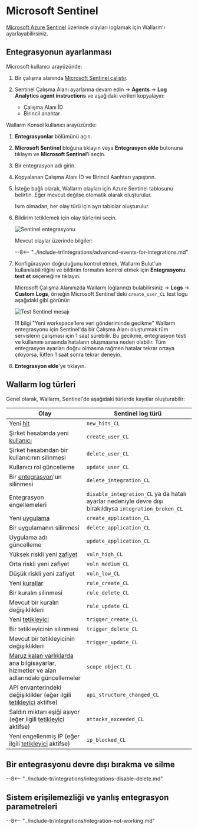 # Microsoft Sentinel

[Microsoft Azure Sentinel](https://azure.microsoft.com/en-au/products/microsoft-sentinel/) üzerinde olayları loglamak için Wallarm'ı ayarlayabilirsiniz. 

## Entegrasyonun ayarlanması

Microsoft kullanıcı arayüzünde:

1. Bir çalışma alanında [Microsoft Sentinel çalıştır](https://learn.microsoft.com/en-us/azure/sentinel/quickstart-onboard#enable-microsoft-sentinel-).
1. Sentinel Çalışma Alanı ayarlarına devam edin → **Agents** → **Log Analytics agent instructions** ve aşağıdaki verileri kopyalayın:

    * Çalışma Alanı İD
    * Birincil anahtar

Wallarm Konsol kullanıcı arayüzünde:

1. **Entegrasyonlar** bölümünü açın.
1. **Microsoft Sentinel** bloğuna tıklayın veya **Entegrasyon ekle** butonuna tıklayın ve **Microsoft Sentinel**'i seçin.
1. Bir entegrasyon adı girin.
1. Kopyalanan Çalışma Alanı İD ve Birincil Aanhtarı yapıştırın.
1. İsteğe bağlı olarak, Wallarm olayları için Azure Sentinel tablosunu belirtin. Eğer mevcut değilse otomatik olarak oluşturulur.

    Isım olmadan, her olay türü için ayrı tablolar oluşturulur.
1. Bildirim tetiklemek için olay türlerini seçin. 

    ![Sentinel entegrasyonu](../../../images/user-guides/settings/integrations/add-sentinel-integration.png)

    Mevcut olaylar üzerinde bilgiler:

    --8<-- "../include-tr/integrations/advanced-events-for-integrations.md"

1. Konfigürasyon doğruluğunu kontrol etmek, Wallarm Bulut'un kullanılabilirliğini ve bildirim formatını kontrol etmek için **Entegrasyonu test et** seçeneğine tıklayın.

    Microsoft Çalışma Alanınızda Wallarm loglarınızı bulabilirsiniz → **Logs** → **Custom Logs**, örneğin Microsoft Sentinel'deki `create_user_CL` test logu aşağıdaki gibi görünür:

    ![Test Sentinel mesajı](../../../images/user-guides/settings/integrations/test-sentinel-new-vuln.png)

    !!! bilgi "Yeni workspace'lere veri gönderiminde gecikme"
        Wallarm entegrasyonu için Sentinel'da bir Çalışma Alanı oluşturmak tüm servislerin çalışması için 1 saat sürebilir. Bu gecikme, entegrasyon testi ve kullanımı sırasında hataların oluşmasına neden olabilir. Tüm entegrasyon ayarları doğru olmasına rağmen hatalar tekrar ortaya çıkıyorsa, lütfen 1 saat sonra tekrar deneyin.

1. **Entegrasyon ekle**'ye tıklayın.

## Wallarm log türleri

Genel olarak, Wallarm, Sentinel'de aşağıdaki türlerde kayıtlar oluşturabilir:

| Olay | Sentinel log türü |
| ----- | ----------------- |
| Yeni [hit](../../../glossary-en.md#hit) | `new_hits_CL` |
| Şirket hesabında yeni [kullanıcı](../../../user-guides/settings/users.md) | `create_user_CL` |
| Şirket hesabından bir kullanıcının silinmesi | `delete_user_CL` |
| Kullanıcı rol güncelleme | `update_user_CL` |
| Bir [entegrasyon](integrations-intro.md)'un silinmesi | `delete_integration_CL` |
| Entegrasyon engellemeleri | `disable_integration_CL` ya da hatalı ayarlar nedeniyle devre dışı bırakıldıysa `integration_broken_CL` |
| Yeni [uygulama](../../../user-guides/settings/applications.md) | `create_application_CL` |
| Bir uygulamanın silinmesi | `delete_application_CL` |
| Uygulama adı güncelleme | `update_application_CL` |
| Yüksek riskli yeni [zafiyet](../../../glossary-en.md#vulnerability) | `vuln_high_CL` |
| Orta riskli yeni zafiyet | `vuln_medium_CL` |
| Düşük riskli yeni zafiyet | `vuln_low_CL` |
| Yeni [kurallar](../../../user-guides/rules/rules.md) | `rule_create_CL` |
| Bir kuralın silinmesi | `rule_delete_CL` |
| Mevcut bir kuralın değişiklikleri | `rule_update_CL` |
| Yeni [tetikleyici](../../../user-guides/triggers/triggers.md) | `trigger_create_CL` |
| Bir tetikleyicinin silinmesi | `trigger_delete_CL` |
| Mevcut bir tetikleyicinin değişiklikleri | `trigger_update_CL` |
| [Maruz kalan varlıklarda](../../scanner.md) ana bilgisayarlar, hizmetler ve alan adlarındaki güncellemeler | `scope_object_CL` |
| API envanterindeki değişiklikler (eğer ilgili [tetikleyici](../../triggers/triggers.md) aktifse) | `api_structure_changed_CL` |
| Saldırı miktarı eşiği aşıyor (eğer ilgili [tetikleyici](../../triggers/triggers.md) aktifse) | `attacks_exceeded_CL` |
| Yeni engellenmiş IP (eğer ilgili [tetikleyici](../../triggers/triggers.md) aktifse) | `ip_blocked_CL` |

## Bir entegrasyonu devre dışı bırakma ve silme 

--8<-- "../include-tr/integrations/integrations-disable-delete.md"

## Sistem erişilemezliği ve yanlış entegrasyon parametreleri

--8<-- "../include-tr/integrations/integration-not-working.md"